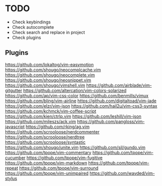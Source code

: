 # TODO
- Check keybindings
- Check autocomplete
- Check search and replace in project
- Check plugins

## Plugins
https://github.com/lokaltog/vim-easymotion
https://github.com/shougo/neocomplcache.vim
https://github.com/shougo/neocomplete.vim
https://github.com/shougo/neosnippet.vim
https://github.com/shougo/vimshell.vim
https://github.com/airblade/vim-gitgutter
https://github.com/altercation/vim-colors-solarized
https://github.com/ap/vim-css-color
https://github.com/benmills/vimux
https://github.com/bling/vim-airline
https://github.com/digitaltoad/vim-jade
https://github.com/elzr/vim-json
https://github.com/hail2u/vim-css3-syntax
https://github.com/kchmck/vim-coffee-script
https://github.com/kien/ctrlp.vim
https://github.com/leshill/vim-json
https://github.com/mileszs/ack.vim
https://github.com/pangloss/vim-javascript
https://github.com/rking/ag.vim
https://github.com/scrooloose/nerdcommenter
https://github.com/scrooloose/nerdtree
https://github.com/scrooloose/syntastic
https://github.com/shougo/unite.vim
https://github.com/sjl/gundo.vim
https://github.com/tpope/vim-commentary
https://github.com/tpope/vim-cucumber
https://github.com/tpope/vim-fugitive
https://github.com/tpope/vim-markdown
https://github.com/tpope/vim-repeat
https://github.com/tpope/vim-surround
https://github.com/tpope/vim-unimpaired
https://github.com/wavded/vim-stylus

